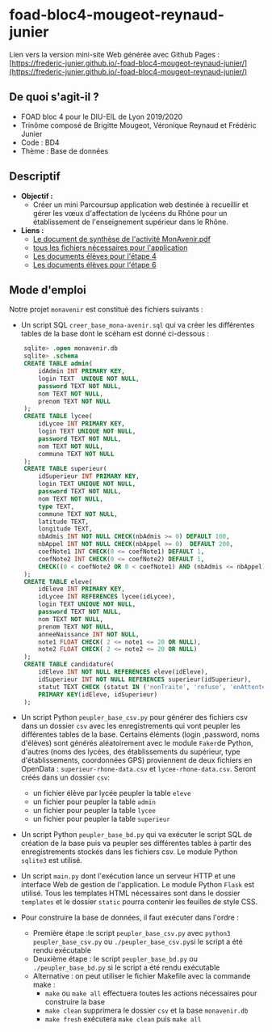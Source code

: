 # foad-bloc4-mougeot-reynaud-junier

Lien vers la version mini-site Web générée avec Github Pages : [https://frederic-junier.github.io/-foad-bloc4-mougeot-reynaud-junier/](https://frederic-junier.github.io/-foad-bloc4-mougeot-reynaud-junier/)

## De quoi s'agit-il ?

- FOAD bloc 4 pour le DIU-EIL de Lyon 2019/2020
- Trinôme composé de Brigitte Mougeot, Véronique Reynaud et Frédéric Junier
- Code : BD4
- Thème : Base de données

## Descriptif

* __Objectif :__ 
    * Créer un mini Parcoursup application web destinée à recueillir et gérer les vœux d'affectation de lycéens du Rhône  pour un établissement de l'enseignement supérieur dans le Rhône.
* __Liens :__
    *   [Le document de synthèse de l'activité MonAvenir.pdf](docs_eleves/MonAvenir16.pdf)
    *   [tous les fichiers nécessaires pour l'application](https://gitlab.com/frederic-junier/foad-bloc4-mougeot-reynaud-junier/-/tree/master/)    
    *   [Les documents élèves pour l'étape 4](docs_eleves/etape4)
    *   [Les documents élèves pour l'étape 6](docs_eleves/etape6)


## Mode d'emploi 

Notre projet `monavenir` est constitué des fichiers suivants :

* Un script SQL  `creer_base_mona-avenir.sql` qui va créer les différentes tables de la base dont le scéham est donné ci-dessous :

```sql
    sqlite> .open monavenir.db
    sqlite> .schema
    CREATE TABLE admin(
        idAdmin INT PRIMARY KEY,  
        login TEXT  UNIQUE NOT NULL, 
        password TEXT NOT NULL,
        nom TEXT NOT NULL,
        prenom TEXT NOT NULL
    );
    CREATE TABLE lycee(
        idLycee INT PRIMARY KEY,  
        login TEXT UNIQUE NOT NULL, 
        password TEXT NOT NULL,
        nom TEXT NOT NULL,
        commune TEXT NOT NULL
    );
    CREATE TABLE superieur(
        idSuperieur INT PRIMARY KEY,  
        login TEXT UNIQUE NOT NULL, 
        password TEXT NOT NULL,
        nom TEXT NOT NULL,
        type TEXT,
        commune TEXT NOT NULL,
        latitude TEXT,
        longitude TEXT,
        nbAdmis INT NOT NULL CHECK(nbAdmis >= 0) DEFAULT 100,
        nbAppel INT NOT NULL CHECK(nbAppel >= 0)  DEFAULT 200,
        coefNote1 INT CHECK(0 <= coefNote1) DEFAULT 1,
        coefNote2 INT CHECK(0 <= coefNote2) DEFAULT 1,
        CHECK((0 < coefNote2 OR 0 < coefNote1) AND (nbAdmis <= nbAppel))
    );
    CREATE TABLE eleve(
        idEleve INT PRIMARY KEY,
        idLycee INT REFERENCES lycee(idLycee),
        login TEXT UNIQUE NOT NULL, 
        password TEXT NOT NULL,	
        nom TEXT NOT NULL,
        prenom TEXT NOT NULL,
        anneeNaissance INT NOT NULL,
        note1 FLOAT CHECK( 2 <= note1 <= 20 OR NULL),
        note2 FLOAT CHECK( 2 <= note2 <= 20 OR NULL)
    );
    CREATE TABLE candidature(
        idEleve INT NOT NULL REFERENCES eleve(idEleve),
        idSuperieur INT NOT NULL REFERENCES superieur(idSuperieur),
        statut TEXT CHECK (statut IN ('nonTraite', 'refuse', 'enAttente',  'admis', 'abandonne')) DEFAULT 'nonTraite',
        PRIMARY KEY(idEleve, idSuperieur)
    );
``` 



* Un script Python `peupler_base_csv.py` pour générer des fichiers csv dans un dossier `csv` avec les enregistrements qui vont peupler les différentes tables de la base. Certains éléments  (login ,password, noms d'élèves) sont générés aléatoirement avec le module `Faker`de Python, d'autres (noms des lycées, des établissements du supérieur, type d'établissements, coordonnées GPS) proviennent de deux fichiers en OpenData  : `superieur-rhone-data.csv` et `lycee-rhone-data.csv`. Seront créés dans un dossier `csv`:
  * un fichier élève par lycée peupler la table `eleve`
  * un fichier pour peupler la table `admin`
  * un fichier pour peupler la table `lycee`
  * un fichier pour peupler la table `superieur`


* Un script Python `peupler_base_bd.py` qui va exécuter le script SQL de création de la base puis va peupler ses différentes tables à partir des enregistrements stockés dans les fichiers csv. Le module Python `sqlite3` est utilisé.


* Un script   `main.py`  dont l'exécution lance un serveur HTTP et une interface Web de gestion de l'application. Le module Python `Flask` est utilisé. Tous les templates HTML nécessaires sont dans le dossier `templates`  et le dossier `static` pourra contenir les feuilles de style CSS.

* Pour construire la base de données, il faut exécuter dans l'ordre :
  * Première étape :le script `peupler_base_csv.py`  avec `python3 peupler_base_csv.py` ou `./peupler_base_csv.py`si le script a été rendu exécutable
  * Deuxième étape : le script  `peupler_base_bd.py`  ou `./peupler_base_bd.py` si le script a été rendu exécutable
  * Alternative : on peut utiliser le fichier Makefile avec la commande make : 
    * `make` ou `make all` effectuera toutes les actions nécessaires pour construire la base
    * `make clean` supprimera le dossier `csv` et la base `monavenir.db` 
    * `make fresh`  exécutera `make clean` puis `make all`

